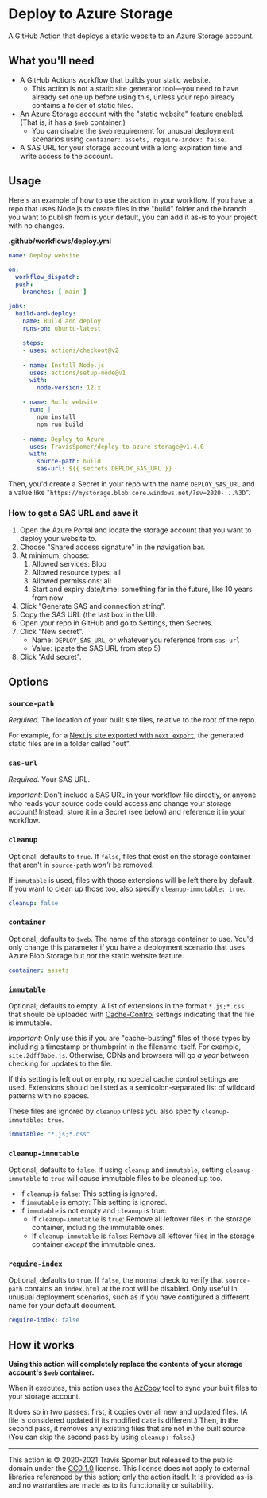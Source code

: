 # Deploy to Azure Storage

A GitHub Action that deploys a static website to an Azure Storage account.

## What you'll need

* A GitHub Actions workflow that builds your static website.
	* This action is not a static site generator tool—you need to have already set one up before using this, unless your repo already contains a folder of static files.
* An Azure Storage account with the "static website" feature enabled. (That is, it has a `$web` container.)
	* You can disable the `$web` requirement for unusual deployment scenarios using `container: assets, require-index: false`.
* A SAS URL for your storage account with a long expiration time and write access to the account.

## Usage

Here's an example of how to use the action in your workflow. If you have a repo that uses Node.js to create files in the "build" folder and the branch you want to publish from is your default, you can add it as-is to your project with no changes.

**.github/workflows/deploy.yml**

```yaml
name: Deploy website

on:
  workflow_dispatch:
  push:
    branches: [ main ]

jobs:
  build-and-deploy:
    name: Build and deploy
    runs-on: ubuntu-latest
    
    steps:
    - uses: actions/checkout@v2
      
    - name: Install Node.js
      uses: actions/setup-node@v1
      with:
        node-version: 12.x
      
    - name: Build website
      run: |
        npm install
        npm run build
        
    - name: Deploy to Azure
      uses: TravisSpomer/deploy-to-azure-storage@v1.4.0
      with:
        source-path: build
        sas-url: ${{ secrets.DEPLOY_SAS_URL }}
```

Then, you'd create a Secret in your repo with the name `DEPLOY_SAS_URL` and a value like "`https://mystorage.blob.core.windows.net/?sv=2020-...%3D`".

### How to get a SAS URL and save it

1. Open the Azure Portal and locate the storage account that you want to deploy your website to.
2. Choose "Shared access signature" in the navigation bar.
3. At minimum, choose:
	1. Allowed services: Blob
	2. Allowed resource types: all
	3. Allowed permissions: all
	4. Start and expiry date/time: something far in the future, like 10 years from now
4. Click "Generate SAS and connection string".
5. Copy the SAS URL (the last box in the UI).
6. Open your repo in GitHub and go to Settings, then Secrets.
7. Click "New secret".
	* Name: `DEPLOY_SAS_URL`, or whatever you reference from `sas-url`
	* Value: (paste the SAS URL from step 5)
8. Click "Add secret".

## Options

### `source-path`

*Required.* The location of your built site files, relative to the root of the repo.

For example, for a [Next.js site exported with `next export`](https://nextjs.org/docs/advanced-features/static-html-export), the generated static files are in a folder called "out".

### `sas-url`

*Required.* Your SAS URL.

*Important:* Don't include a SAS URL in your workflow file directly, or anyone who reads your source code could access and change your storage account! Instead, store it in a Secret (see below) and reference it in your workflow.

### `cleanup`

Optional: defaults to `true`. If `false`, files that exist on the storage container that aren't in `source-path` *won't* be removed.

If `immutable` is used, files with those extensions will be left there by default. If you want to clean up those too, also specify `cleanup-immutable: true`.

```yaml
cleanup: false
```

### `container`

Optional; defaults to `$web`. The name of the storage container to use. You'd only change this parameter if you have a deployment scenario that uses Azure Blob Storage but *not* the static website feature.

```yaml
container: assets
```

### `immutable`

Optional; defaults to empty. A list of extensions in the format `*.js;*.css` that should be uploaded with [Cache-Control](https://csswizardry.com/2019/03/cache-control-for-civilians/) settings indicating that the file is immutable.

*Important:* Only use this if you are "cache-busting" files of those types by including a timestamp or thumbprint in the filename itself. For example, `site.2dff0abe.js`. Otherwise, CDNs and browsers will go *a year* between checking for updates to the file.

If this setting is left out or empty, no special cache control settings are used. Extensions should be listed as a semicolon-separated list of wildcard patterns with no spaces.

These files are ignored by `cleanup` unless you also specify `cleanup-immutable: true`.

```yaml
immutable: "*.js;*.css"
```

### `cleanup-immutable`

Optional; defaults to `false`. If using `cleanup` and `immutable`, setting `cleanup-immutable` to `true` will cause immutable files to be cleaned up too.

* If `cleanup` is `false`: This setting is ignored.
* If `immutable` is empty: This setting is ignored.
* If `immutable` is not empty and `cleanup` is true:
	* If `cleanup-immutable` is `true`: Remove all leftover files in the storage container, including the immutable ones.
	* If `cleanup-immutable` is `false`: Remove all leftover files in the storage container *except* the immutable ones.

### `require-index`

Optional; defaults to `true`. If `false`, the normal check to verify that `source-path` contains an `index.html` at the root will be disabled. Only useful in unusual deployment scenarios, such as if you have configured a different name for your default document.

```yaml
require-index: false
```

## How it works

**Using this action will completely replace the contents of your storage account's `$web` container.**

When it executes, this action uses the [AzCopy](https://docs.microsoft.com/en-us/azure/storage/common/storage-use-azcopy-v10) tool to sync your built files to your storage account.

It does so in two passes: first, it copies over all new and updated files. (A file is considered updated if its modified date is different.) Then, in the second pass, it removes any existing files that are not in the built source. (You can skip the second pass by using `cleanup: false`.)

---

This action is © 2020-2021 Travis Spomer but released to the public domain under the [CC0 1.0](https://creativecommons.org/publicdomain/zero/1.0) license. This license does not apply to external libraries referenced by this action; only the action itself. It is provided as-is and no warranties are made as to its functionality or suitability.

